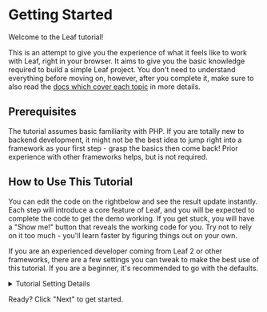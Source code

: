 # Getting Started

Welcome to the Leaf tutorial!

This is an attempt to give you the experience of what it feels like to work with Leaf, right in your browser. It aims to give you the basic knowledge required to build a simple Leaf project. You don't need to understand everything before moving on, however, after you complete it, make sure to also read the <a target="_blank" href="/docs/introduction/">docs which cover each topic</a> in more details.

## Prerequisites

The tutorial assumes basic familiarity with PHP. If you are totally new to backend development, it might not be the best idea to jump right into a framework as your first step - grasp the basics then come back! Prior experience with other frameworks helps, but is not required.

## How to Use This Tutorial

You can edit the code <span class="wide">on the right</span><span class="narrow">below</span> and see the result update instantly. Each step will introduce a core feature of Leaf, and you will be expected to complete the code to get the demo working. If you get stuck, you will have a "Show me!" button that reveals the working code for you. Try not to rely on it too much - you'll learn faster by figuring things out on your own.

If you are an experienced developer coming from Leaf 2 or other frameworks, there are a few settings you can tweak to make the best use of this tutorial. If you are a beginner, it's recommended to go with the defaults.

<details>
<summary>Tutorial Setting Details</summary>

- Leaf offers two API styles: Options API and Composition API. This tutorial is designed to work for both - you can choose your preferred style using the **API Preference** switches at the top. <a target="_blank" href="/guide/introduction.html#api-styles">Learn more about API styles</a>.

- You can also switch between SFC-mode or HTML-mode. The former will show code examples in <a target="_blank" href="/guide/introduction.html#single-file-components">Single-File Component</a> (SFC) format, which is what most developers use when they use Leaf with a build step. HTML-mode shows usage without a build step.

</details>

Ready? Click "Next" to get started.
